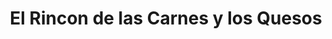 ---
title: "El Rincon de las Carnes y los Quesos"
url: /los-castores-san-antonio-de-los-altos-miranda-venezuela/el-rincon-de-las-carnes-y-los-quesos/
shop: comodidad
---
